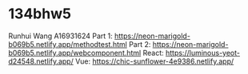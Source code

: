# 134bhw5

Runhui Wang
A16931624
Part 1: https://neon-marigold-b069b5.netlify.app/methodtest.html Part 2: https://neon-marigold-b069b5.netlify.app/webcomponent.html React: https://luminous-yeot-d24548.netlify.app/ Vue: https://chic-sunflower-4e9386.netlify.app/
